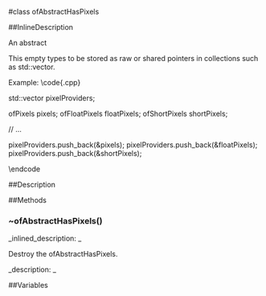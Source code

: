 #class ofAbstractHasPixels


<!--
_visible: True_
_advanced: True_
_istemplated: False_
-->

##InlineDescription

An abstract 

This empty 
types to be stored as raw or shared pointers in collections such as
std::vector.

Example:
\code{.cpp}

std::vector<ofAbstractHasPixels> pixelProviders;

ofPixels pixels;
ofFloatPixels floatPixels;
ofShortPixels shortPixels;

// ...

pixelProviders.push_back(&pixels);
pixelProviders.push_back(&floatPixels);
pixelProviders.push_back(&shortPixels);

\endcode





##Description





##Methods



### ~ofAbstractHasPixels()

<!--
_syntax: ~ofAbstractHasPixels()_
_name: ~ofAbstractHasPixels_
_returns: _
_returns_description: _
_parameters: _
_access: public_
_version_started: 007_
_version_deprecated: _
_summary: _
_constant: False_
_static: False_
_visible: True_
_advanced: False_
-->

_inlined_description: _

Destroy the ofAbstractHasPixels.







_description: _








<!----------------------------------------------------------------------------->

##Variables



